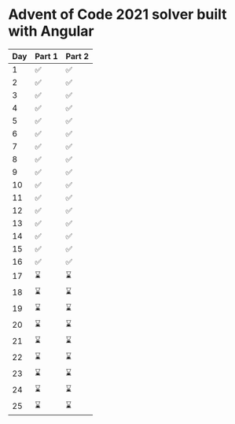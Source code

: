 

# Advent of Code 2021 solver built with Angular

| Day | Part 1 | Part 2 |
| --- | --- | --- |
| 1 | :white_check_mark: | :white_check_mark: |
| 2 | :white_check_mark: | :white_check_mark: |
| 3 | :white_check_mark: | :white_check_mark: |
| 4 | :white_check_mark: | :white_check_mark: |
| 5 | :white_check_mark: | :white_check_mark: |
| 6 | :white_check_mark: | :white_check_mark: |
| 7 | :white_check_mark: | :white_check_mark: |
| 8 | :white_check_mark: | :white_check_mark: |
| 9 | :white_check_mark: | :white_check_mark: |
| 10 | :white_check_mark: | :white_check_mark: |
| 11 | :white_check_mark: | :white_check_mark: |
| 12 | :white_check_mark: | :white_check_mark: |
| 13 | :white_check_mark: | :white_check_mark: |
| 14 | :white_check_mark: | :white_check_mark: |
| 15 | :white_check_mark: | :white_check_mark: |
| 16 | :white_check_mark: | :white_check_mark: |
| 17 | :hourglass: | :hourglass: |
| 18 | :hourglass: | :hourglass: |
| 19 | :hourglass: | :hourglass: |
| 20 | :hourglass: | :hourglass: |
| 21 | :hourglass: | :hourglass: |
| 22 | :hourglass: | :hourglass: |
| 23 | :hourglass: | :hourglass: |
| 24 | :hourglass: | :hourglass: |
| 25 | :hourglass: | :hourglass: |